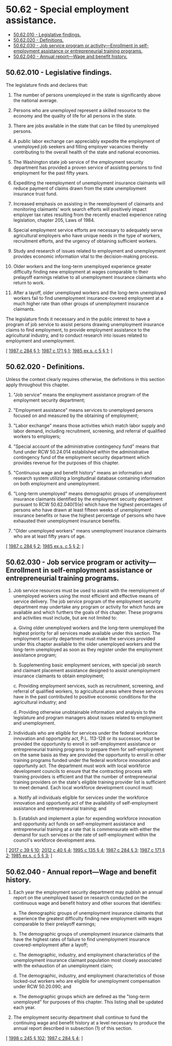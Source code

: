 # 50.62 - Special employment assistance.
* [50.62.010 - Legislative findings.](#5062010---legislative-findings)
* [50.62.020 - Definitions.](#5062020---definitions)
* [50.62.030 - Job service program or activity—Enrollment in self-employment assistance or entrepreneurial training programs.](#5062030---job-service-program-or-activityenrollment-in-self-employment-assistance-or-entrepreneurial-training-programs)
* [50.62.040 - Annual report—Wage and benefit history.](#5062040---annual-reportwage-and-benefit-history)
## 50.62.010 - Legislative findings.
The legislature finds and declares that:

1. The number of persons unemployed in the state is significantly above the national average.

2. Persons who are unemployed represent a skilled resource to the economy and the quality of life for all persons in the state.

3. There are jobs available in the state that can be filled by unemployed persons.

4. A public labor exchange can appreciably expedite the employment of unemployed job seekers and filling employer vacancies thereby contributing to the overall health of the state and national economies.

5. The Washington state job service of the employment security department has provided a proven service of assisting persons to find employment for the past fifty years.

6. Expediting the reemployment of unemployment insurance claimants will reduce payment of claims drawn from the state unemployment insurance trust fund.

7. Increased emphasis on assisting in the reemployment of claimants and monitoring claimants' work search efforts will positively impact employer tax rates resulting from the recently enacted experience rating legislation, chapter 205, Laws of 1984.

8. Special employment service efforts are necessary to adequately serve agricultural employers who have unique needs in the type of workers, recruitment efforts, and the urgency of obtaining sufficient workers.

9. Study and research of issues related to employment and unemployment provides economic information vital to the decision-making process.

10. Older workers and the long-term unemployed experience greater difficulty finding new employment at wages comparable to their prelayoff earnings relative to all unemployment insurance claimants who return to work.

11. After a layoff, older unemployed workers and the long-term unemployed workers fail to find unemployment insurance-covered employment at a much higher rate than other groups of unemployment insurance claimants.

The legislature finds it necessary and in the public interest to have a program of job service to assist persons drawing unemployment insurance claims to find employment, to provide employment assistance to the agricultural industry, and to conduct research into issues related to employment and unemployment.

\[ [1987 c 284 § 1](https://leg.wa.gov/CodeReviser/documents/sessionlaw/1987c284.pdf?cite=1987%20c%20284%20§%201); [1987 c 171 § 1](https://leg.wa.gov/CodeReviser/documents/sessionlaw/1987c171.pdf?cite=1987%20c%20171%20§%201); [1985 ex.s. c 5 § 1](https://leg.wa.gov/CodeReviser/documents/sessionlaw/1985ex1c5.pdf?cite=1985%20ex.s.%20c%205%20§%201); \]

## 50.62.020 - Definitions.
Unless the context clearly requires otherwise, the definitions in this section apply throughout this chapter.

1. "Job service" means the employment assistance program of the employment security department;

2. "Employment assistance" means services to unemployed persons focused on and measured by the obtaining of employment;

3. "Labor exchange" means those activities which match labor supply and labor demand, including recruitment, screening, and referral of qualified workers to employers;

4. "Special account of the administrative contingency fund" means that fund under RCW 50.24.014 established within the administrative contingency fund of the employment security department which provides revenue for the purposes of this chapter.

5. "Continuous wage and benefit history" means an information and research system utilizing a longitudinal database containing information on both employment and unemployment.

6. "Long-term unemployed" means demographic groups of unemployment insurance claimants identified by the employment security department pursuant to RCW 50.62.040(1)(e) which have the highest percentages of persons who have drawn at least fifteen weeks of unemployment insurance benefits or have the highest percentage of persons who have exhausted their unemployment insurance benefits.

7. "Older unemployed workers" means unemployment insurance claimants who are at least fifty years of age.

\[ [1987 c 284 § 2](https://leg.wa.gov/CodeReviser/documents/sessionlaw/1987c284.pdf?cite=1987%20c%20284%20§%202); [1985 ex.s. c 5 § 2](https://leg.wa.gov/CodeReviser/documents/sessionlaw/1985ex1c5.pdf?cite=1985%20ex.s.%20c%205%20§%202); \]

## 50.62.030 - Job service program or activity—Enrollment in self-employment assistance or entrepreneurial training programs.
1. Job service resources must be used to assist with the reemployment of unemployed workers using the most efficient and effective means of service delivery. The job service program of the employment security department may undertake any program or activity for which funds are available and which furthers the goals of this chapter. These programs and activities must include, but are not limited to:

   a. Giving older unemployed workers and the long-term unemployed the highest priority for all services made available under this section. The employment security department must make the services provided under this chapter available to the older unemployed workers and the long-term unemployed as soon as they register under the employment assistance program;

   b. Supplementing basic employment services, with special job search and claimant placement assistance designed to assist unemployment insurance claimants to obtain employment;

   c. Providing employment services, such as recruitment, screening, and referral of qualified workers, to agricultural areas where these services have in the past contributed to positive economic conditions for the agricultural industry; and

   d. Providing otherwise unobtainable information and analysis to the legislature and program managers about issues related to employment and unemployment.

2. Individuals who are eligible for services under the federal workforce innovation and opportunity act, P.L. 113-128 or its successor, must be provided the opportunity to enroll in self-employment assistance or entrepreneurial training programs to prepare them for self-employment on the same basis as they are provided the opportunity to enroll in other training programs funded under the federal workforce innovation and opportunity act. The department must work with local workforce development councils to ensure that the contracting process with training providers is efficient and that the number of entrepreneurial training providers on the state's eligible training provider list is sufficient to meet demand. Each local workforce development council must:

   a. Notify all individuals eligible for services under the workforce innovation and opportunity act of the availability of self-employment assistance and entrepreneurial training; and

   b. Establish and implement a plan for expending workforce innovation and opportunity act funds on self-employment assistance and entrepreneurial training at a rate that is commensurate with either the demand for such services or the rate of self-employment within the council's workforce development area.

\[ [2017 c 39 § 10](https://lawfilesext.leg.wa.gov/biennium/2017-18/Pdf/Bills/Session%20Laws/Senate/5237.SL.pdf?cite=2017%20c%2039%20§%2010); [2012 c 40 § 4](https://lawfilesext.leg.wa.gov/biennium/2011-12/Pdf/Bills/Session%20Laws/Senate/6289.SL.pdf?cite=2012%20c%2040%20§%204); [1995 c 135 § 4](https://lawfilesext.leg.wa.gov/biennium/1995-96/Pdf/Bills/Session%20Laws/House/1063.SL.pdf?cite=1995%20c%20135%20§%204); [1987 c 284 § 3](https://leg.wa.gov/CodeReviser/documents/sessionlaw/1987c284.pdf?cite=1987%20c%20284%20§%203); [1987 c 171 § 2](https://leg.wa.gov/CodeReviser/documents/sessionlaw/1987c171.pdf?cite=1987%20c%20171%20§%202); [1985 ex.s. c 5 § 3](https://leg.wa.gov/CodeReviser/documents/sessionlaw/1985ex1c5.pdf?cite=1985%20ex.s.%20c%205%20§%203); \]

## 50.62.040 - Annual report—Wage and benefit history.
1. Each year the employment security department may publish an annual report on the unemployed based on research conducted on the continuous wage and benefit history and other sources that identifies:

   a. The demographic groups of unemployment insurance claimants that experience the greatest difficulty finding new employment with wages comparable to their prelayoff earnings;

   b. The demographic groups of unemployment insurance claimants that have the highest rates of failure to find unemployment insurance covered-employment after a layoff;

   c. The demographic, industry, and employment characteristics of the unemployment insurance claimant population most closely associated with the exhaustion of an unemployment claim;

   d. The demographic, industry, and employment characteristics of those locked-out workers who are eligible for unemployment compensation under RCW 50.20.090; and

   e. The demographic groups which are defined as the "long-term unemployed" for purposes of this chapter. This listing shall be updated each year.

2. The employment security department shall continue to fund the continuing wage and benefit history at a level necessary to produce the annual report described in subsection (1) of this section.

\[ [1998 c 245 § 102](https://lawfilesext.leg.wa.gov/biennium/1997-98/Pdf/Bills/Session%20Laws/Senate/6219.SL.pdf?cite=1998%20c%20245%20§%20102); [1987 c 284 § 4](https://leg.wa.gov/CodeReviser/documents/sessionlaw/1987c284.pdf?cite=1987%20c%20284%20§%204); \]

